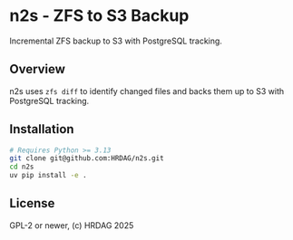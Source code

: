 <!-- 
  Author: PB & Claude
  Maintainer: PB
  Original date: 2025.05.13
  License: (c) HRDAG, 2025, GPL-2 or newer
 --> 

# n2s - ZFS to S3 Backup

Incremental ZFS backup to S3 with PostgreSQL tracking.

## Overview

n2s uses `zfs diff` to identify changed files and backs them up to S3 with PostgreSQL tracking.

## Installation

```bash
# Requires Python >= 3.13
git clone git@github.com:HRDAG/n2s.git
cd n2s
uv pip install -e .
```


## License

GPL-2 or newer, (c) HRDAG 2025
